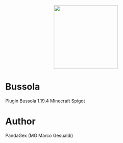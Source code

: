 <div id="header" align="center">
  <img src="https://media.giphy.com/media/WRvCa3rZlSf0waGIx8/giphy.gif" width="200"/>
</div>

# Bussola
Plugin Bussola 1.19.4 Minecraft Spigot
# Author 
PandaGex (MG Marco Gesualdi)
